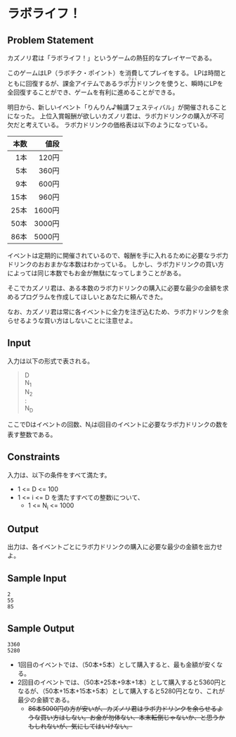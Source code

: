 ラボライフ！
=

Problem Statement
-

カズノリ君は「ラボライフ！」というゲームの熱狂的なプレイヤーである。

このゲームはLP（ラボチク・ポイント）を消費してプレイをする。
LPは時間とともに回復するが、課金アイテムであるラボ<ruby><rb>力</rb><rp>《</rp><rt>りょく</rt><rp>》</rp></ruby>ドリンクを使うと、瞬時にLPを全回復することができ、ゲームを有利に進めることができる。

明日から、新しいイベント「りんりん♪輪講フェスティバル」が開催されることになった。
上位入賞報酬が欲しいカズノリ君は、ラボ力ドリンクの購入が不可欠だと考えている。
ラボ力ドリンクの価格表は以下のようになっている。

| 本数 |  値段  |
|-----:|-------:|
|  1本 |  120円 |
|  5本 |  360円 |
|  9本 |  600円 |
| 15本 |  960円 |
| 25本 | 1600円 |
| 50本 | 3000円 |
| 86本 | 5000円 |

イベントは定期的に開催されているので、報酬を手に入れるために必要なラボ力ドリンクのおおまかな本数はわかっている。
しかし、ラボ力ドリンクの買い方によっては同じ本数でもお金が無駄になってしまうことがある。

そこでカズノリ君は、ある本数のラボ力ドリンクの購入に必要な最少の金額を求めるプログラムを作成してほしいとあなたに頼んできた。

なお、カズノリ君は常に各イベントに全力を注ぎ込むため、ラボ力ドリンクを余らせるような買い方はしないことに注意せよ。

Input
-

入力は以下の形式で表される。

> D<br>
> N<sub>1</sub><br>
> N<sub>2</sub><br>
> :<br>
> N<sub>D</sub><br>

ここでDはイベントの回数、N<sub>i</sub>はi回目のイベントに必要なラボ力ドリンクの数を表す整数である。

Constraints
-

入力は、以下の条件をすべて満たす。

* 1 <= D <= 100
* 1 <= i <= D を満たすすべての整数iについて、
    * 1 <= N<sub>i</sub> <= 1000

Output
-

出力は、各イベントごとにラボ力ドリンクの購入に必要な最少の金額を出力せよ。

Sample Input
-

    2
    55
    85
    
Sample Output
-

    3360
    5280

* 1回目のイベントでは、（50本+5本）として購入すると、最も金額が安くなる。
* 2回目のイベントでは、（50本+25本+9本+1本）として購入すると5360円となるが、（50本+15本+15本+5本）として購入すると5280円となり、これが最少の金額である。
    * ~~86本5000円の方が安いが、カズノリ君はラボ力ドリンクを余らせるような買い方はしない。お金が勿体ない、本末転倒じゃないか、と思うかもしれないが、気にしてはいけない。~~
